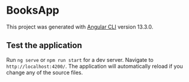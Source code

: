 # BooksApp

This project was generated with [Angular CLI](https://github.com/angular/angular-cli) version 13.3.0.

## Test the application

Run `ng serve` or `npm run start` for a dev server. Navigate to `http://localhost:4200/`. The application will automatically reload if you change any of the source files.


